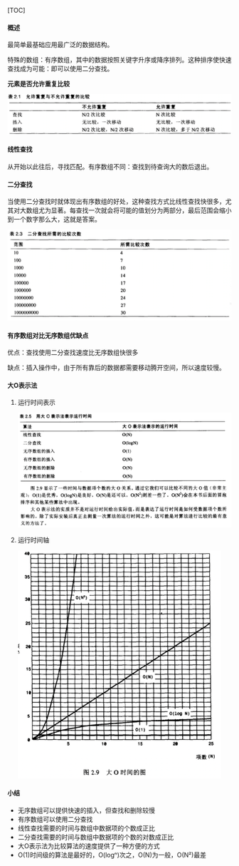 [TOC]



#### **概述**

最简单最基础应用最广泛的数据结构。

特殊的数组：有序数组，其中的数据按照关键字升序或降序排列。这种排序使快速查找成为可能：即可以使用二分查找。

**元素是否允许重复比较**

<img src="../all_images/image-20200405160830327.png" style="zoom:50%" />

#### **线性查找**

从开始以此往后，寻找匹配。有序数组不同：查找到待查询大的数后退出。

#### **二分查找**

当使用二分查找时就体现出有序数组的好处，这种查找方式比线性查找快很多，尤其对大数组尤为显著。每查找一次就会将可能的值划分为两部分，最后范围会缩小到一个数字那么大，这就是答案。

<img src="../all_images/image-20200405160935786.png" style="zoom:50%" />



#### **有序数组对比无序数组优缺点**

优点：查找使用二分查找速度比无序数组快很多

缺点：插入操作中，由于所有靠后的数据都需要移动腾开空间，所以速度较慢。

#### **大O表示法**

1. 运行时间表示

   <img src="../all_images/image-20200405161204118.png" style="zoom:50%" />



2. 运行时间轴

   <img src="../all_images/image-20200405161252463.png" style="zoom:50%" />



#### **小结**

- 无序数组可以提供快速的插入，但查找和删除较慢
- 有序数组可以使用二分查找
- 线性查找需要的时间与数组中数据项的个数成正比
- 二分查找需要的时间与数组中数据项的个数的对数成正比
- 大O表示法为比较算法的速度提供了一种方便的方式
- O(1)时间级的算法是最好的，O(logⁿ)次之，O(N)为一般，O(N²)最差